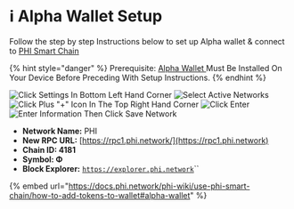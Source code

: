 # ℹ Alpha Wallet Setup

Follow the step by step Instructions below to set up Alpha wallet & connect to [PHI Smart Chain](../../../) &#x20;

{% hint style="danger" %}
Prerequisite: [Alpha Wallet ](https://alphawallet.com/)Must Be Installed On Your Device Before Preceding With Setup Instructions. &#x20;
{% endhint %}

![Click Settings In Bottom Left Hand Corner](../../../.gitbook/assets/IMG\_4706.jpeg) ![Select Active Networks](../../../.gitbook/assets/IMG\_4707.jpg) ![Click Plus "+" Icon In The Top Right Hand Corner](../../../.gitbook/assets/IMG\_4708.jpg) ![Click Enter](../../../.gitbook/assets/IMG\_4709.jpg) ![Enter Information Then Click Save Network](../../../.gitbook/assets/IMG\_4710.jpg)

* **Network Name:** PHI
* **New RPC URL:** [https://rpc1.phi.network/](https://rpc1.phi.network)​
* **Chain ID: 4181**
* **Symbol: Φ**
* **Block Explorer:** [`https://explorer.phi.network`](https://explorer.phi.network)``

{% embed url="https://docs.phi.network/phi-wiki/use-phi-smart-chain/how-to-add-tokens-to-wallet#alpha-wallet" %}
